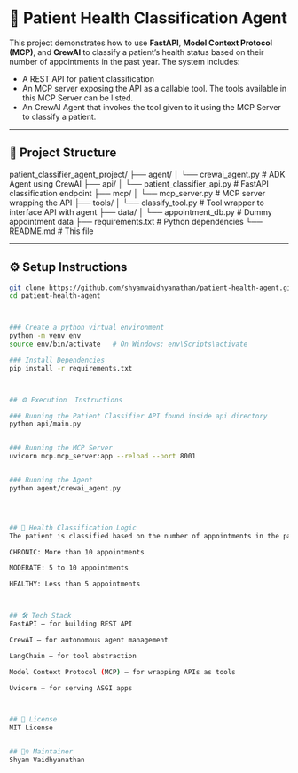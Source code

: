 # 🏥 Patient Health Classification Agent

This project demonstrates how to use **FastAPI**, **Model Context Protocol (MCP)**, and **CrewAI** to classify a patient’s health status based on their number of appointments in the past year. The system includes:

- A REST API for patient classification
- An MCP server exposing the API as a callable tool. The tools available in this MCP Server can be listed.
- An CrewAI Agent that invokes the tool given to it using the MCP Server to classify a patient.



---


## 📁 Project Structure

patient_classifier_agent_project/
├── agent/
│ └── crewai_agent.py # ADK Agent using CrewAI
├── api/
│ └── patient_classifier_api.py # FastAPI classification endpoint
├── mcp/
│ └── mcp_server.py # MCP server wrapping the API
├── tools/
│ └── classify_tool.py # Tool wrapper to interface API with agent
├── data/
│ └── appointment_db.py # Dummy appointment data
├── requirements.txt # Python dependencies
└── README.md # This file



---

## ⚙️ Setup Instructions

```bash
git clone https://github.com/shyamvaidhyanathan/patient-health-agent.git
cd patient-health-agent



### Create a python virtual environment
python -m venv env
source env/bin/activate   # On Windows: env\Scripts\activate

### Install Dependencies
pip install -r requirements.txt



## ⚙️ Execution  Instructions

### Running the Patient Classifier API found inside api directory
python api/main.py


### Running the MCP Server  
uvicorn mcp.mcp_server:app --reload --port 8001


### Running the Agent 
python agent/crewai_agent.py




## 🧠 Health Classification Logic
The patient is classified based on the number of appointments in the past year:

CHRONIC: More than 10 appointments

MODERATE: 5 to 10 appointments

HEALTHY: Less than 5 appointments



## 🛠️ Tech Stack
FastAPI – for building REST API

CrewAI – for autonomous agent management

LangChain – for tool abstraction

Model Context Protocol (MCP) – for wrapping APIs as tools

Uvicorn – for serving ASGI apps



## 📄 License
MIT License


## 🙋‍♀️ Maintainer
Shyam Vaidhyanathan
